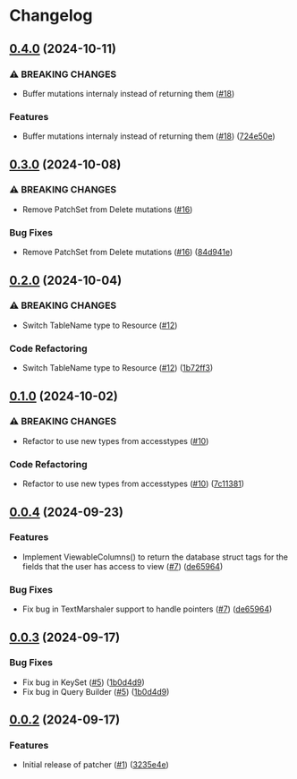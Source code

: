 # Changelog

## [0.4.0](https://github.com/cccteam/patcher/compare/v0.3.0...v0.4.0) (2024-10-11)


### ⚠ BREAKING CHANGES

* Buffer mutations internaly instead of returning them ([#18](https://github.com/cccteam/patcher/issues/18))

### Features

* Buffer mutations internaly instead of returning them ([#18](https://github.com/cccteam/patcher/issues/18)) ([724e50e](https://github.com/cccteam/patcher/commit/724e50e6d3023ab66ceb1720e639a4d21760de71))

## [0.3.0](https://github.com/cccteam/patcher/compare/v0.2.0...v0.3.0) (2024-10-08)


### ⚠ BREAKING CHANGES

* Remove PatchSet from Delete mutations ([#16](https://github.com/cccteam/patcher/issues/16))

### Bug Fixes

* Remove PatchSet from Delete mutations ([#16](https://github.com/cccteam/patcher/issues/16)) ([84d941e](https://github.com/cccteam/patcher/commit/84d941e3d0b1abba3960226f591978ce4ad3c0e8))

## [0.2.0](https://github.com/cccteam/patcher/compare/v0.1.0...v0.2.0) (2024-10-04)


### ⚠ BREAKING CHANGES

* Switch TableName type to Resource ([#12](https://github.com/cccteam/patcher/issues/12))

### Code Refactoring

* Switch TableName type to Resource ([#12](https://github.com/cccteam/patcher/issues/12)) ([1b72ff3](https://github.com/cccteam/patcher/commit/1b72ff31508040701e2d9e9151e99a3259250d1f))

## [0.1.0](https://github.com/cccteam/patcher/compare/v0.0.4...v0.1.0) (2024-10-02)


### ⚠ BREAKING CHANGES

* Refactor to use new types from accesstypes ([#10](https://github.com/cccteam/patcher/issues/10))

### Code Refactoring

* Refactor to use new types from accesstypes ([#10](https://github.com/cccteam/patcher/issues/10)) ([7c11381](https://github.com/cccteam/patcher/commit/7c11381205692064ec4275ecf7d80fe13e5e7906))

## [0.0.4](https://github.com/cccteam/patcher/compare/v0.0.3...v0.0.4) (2024-09-23)


### Features

* Implement ViewableColumns() to return the database struct tags for the fields that the user has access to view ([#7](https://github.com/cccteam/patcher/issues/7)) ([de65964](https://github.com/cccteam/patcher/commit/de659642410781c3ce315fbba786d6bf583f212b))


### Bug Fixes

* Fix bug in TextMarshaler support to handle pointers ([#7](https://github.com/cccteam/patcher/issues/7)) ([de65964](https://github.com/cccteam/patcher/commit/de659642410781c3ce315fbba786d6bf583f212b))

## [0.0.3](https://github.com/cccteam/patcher/compare/v0.0.2...v0.0.3) (2024-09-17)


### Bug Fixes

* Fix bug in KeySet ([#5](https://github.com/cccteam/patcher/issues/5)) ([1b0d4d9](https://github.com/cccteam/patcher/commit/1b0d4d95571c52eeff4828a285200d83ee5c301c))
* Fix bug in Query Builder ([#5](https://github.com/cccteam/patcher/issues/5)) ([1b0d4d9](https://github.com/cccteam/patcher/commit/1b0d4d95571c52eeff4828a285200d83ee5c301c))

## [0.0.2](https://github.com/cccteam/patcher/compare/v0.0.1...v0.0.2) (2024-09-17)


### Features

* Initial release of patcher ([#1](https://github.com/cccteam/patcher/issues/1)) ([3235e4e](https://github.com/cccteam/patcher/commit/3235e4ec8a68d37bac7ad7d18a4f79dee0dc4107))
